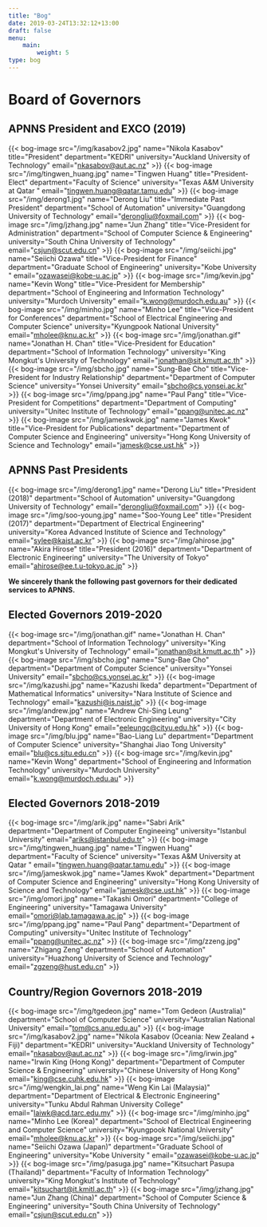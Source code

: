 ```yaml
---
title: "Bog"
date: 2019-03-24T13:32:12+13:00
draft: false
menu:
    main:
        weight: 5
type: bog
---
```


# Board of Governors

## APNNS President and EXCO (2019)

{{< bog-image src="/img/kasabov2.jpg" name="Nikola Kasabov" title="President" department="KEDRI" university="Auckland University of Technology" email="nkasabov@aut.ac.nz" >}}
{{< bog-image src="/img/tingwen_huang.jpg" name="Tingwen Huang" title="President-Elect" department="Faculty of Science" university="Texas A&M University at Qatar " email="tingwen.huang@qatar.tamu.edu" >}}
{{< bog-image src="/img/derong1.jpg" name="Derong Liu" title="Immediate Past President" department="School of Automation" university="Guangdong University of Technology" email="derongliu@foxmail.com" >}}
{{< bog-image src="/img/jzhang.jpg" name="Jun Zhang" title="Vice-President for Administration" department="School of Computer Science & Engineering" university="South China University of Technology" email="csjun@scut.edu.cn" >}}
{{< bog-image src="/img/seiichi.jpg" name="Seiichi Ozawa" title="Vice-President for Finance" department="Graduate School of Engineering" university="Kobe University " email="ozawasei@kobe-u.ac.jp" >}}
{{< bog-image src="/img/kevin.jpg" name="Kevin Wong" title="Vice-President for Membership" department="School of Engineering and Information Technology" university="Murdoch University" email="k.wong@murdoch.edu.au" >}}
{{< bog-image src="/img/minho.jpg" name="Minho Lee" title="Vice-President for Conferences" department="School of Electrical Engineering and Computer Science" university="Kyungpook National University" email="mholee@knu.ac.kr" >}}
{{< bog-image src="/img/jonathan.gif" name="Jonathan H. Chan" title="Vice-President for Education" department="School of Information Technology" university="King Mongkut's University of Technology" email="jonathan@sit.kmutt.ac.th" >}}
{{< bog-image src="/img/sbcho.jpg" name="Sung-Bae Cho" title="Vice-President for Industry Relationship" department="Department of Computer Science" university="Yonsei University" email="sbcho@cs.yonsei.ac.kr" >}}
{{< bog-image src="/img/ppang.jpg" name="Paul Pang" title="Vice-President for Competitions" department="Department of Computing" university="Unitec Institute of Technology" email="ppang@unitec.ac.nz" >}}
{{< bog-image src="/img/jameskwok.jpg" name="James Kwok" title="Vice-President for Publications" department="Department of Computer Science and Engineering" university="Hong Kong University of Science and Technology" email="jamesk@cse.ust.hk" >}}


## APNNS Past Presidents

{{< bog-image src="/img/derong1.jpg" name="Derong Liu" title="President (2018)" department="School of Automation" university="Guangdong University of Technology" email="derongliu@foxmail.com" >}}
{{< bog-image src="/img/soo-young.jpg" name="Soo-Young Lee" title="President (2017)" department="Department of Electrical Engineering" university="Korea Advanced Institute of Science and Technology" email="sylee@kaist.ac.kr" >}}
{{< bog-image src="/img/ahirose.jpg" name="Akira Hirose" title="President (2016)" department="Department of Electronic Engineering" university="The University of Tokyo" email="ahirose@ee.t.u-tokyo.ac.jp" >}}

**We sincerely thank the following past governors for their dedicated services to APNNS.**

## Elected Governors 2019-2020

{{< bog-image src="/img/jonathan.gif" name="Jonathan H. Chan" department="School of Information Technology" university="King Mongkut's University of Technology" email="jonathan@sit.kmutt.ac.th" >}}
{{< bog-image src="/img/sbcho.jpg" name="Sung-Bae Cho" department="Department of Computer Science" university="Yonsei University" email="sbcho@cs.yonsei.ac.kr" >}}
{{< bog-image src="/img/kazushi.jpg" name="Kazushi Ikeda" department="Department of Mathematical Informatics" university="Nara Institute of Science and Technology" email="kazushi@is.naist.jp" >}}
{{< bog-image src="/img/andrew.jpg" name="Andrew Chi-Sing Leung" department="Department of Electronic Engineering" university="City University of Hong Kong" email="eeleungc@cityu.edu.hk" >}}
{{< bog-image src="/img/blu.jpg" name="Bao-Liang Lu" department="Department of Computer Science" university="Shanghai Jiao Tong University" email="blu@cs.sjtu.edu.cn" >}}
{{< bog-image src="/img/kevin.jpg" name="Kevin Wong" department="School of Engineering and Information Technology" university="Murdoch University" email="k.wong@murdoch.edu.au" >}}

## Elected Governors 2018-2019

{{< bog-image src="/img/arik.jpg" name="Sabri Arik" department="Department of Computer Engineeing" university="Istanbul University" email="ariks@istanbul.edu.tr" >}}
{{< bog-image src="/img/tingwen_huang.jpg" name="Tingwen Huang" department="Faculty of Science" university="Texas A&M University at Qatar " email="tingwen.huang@qatar.tamu.edu" >}}
{{< bog-image src="/img/jameskwok.jpg" name="James Kwok" department="Department of Computer Science and Engineering" university="Hong Kong University of Science and Technology" email="jamesk@cse.ust.hk" >}}
{{< bog-image src="/img/omori.jpg" name="Takashi Omori" department="College of Engineering" university="Tamagawa University" email="omori@lab.tamagawa.ac.jp" >}}
{{< bog-image src="/img/ppang.jpg" name="Paul Pang" department="Department of Computing" university="Unitec Institute of Technology" email="ppang@unitec.ac.nz" >}}
{{< bog-image src="/img/zzeng.jpg" name="Zhigang Zeng" department="School of Automation" university="Huazhong University of Science and Technology" email="zgzeng@hust.edu.cn" >}}

## Country/Region Governors 2018-2019

{{< bog-image src="/img/tgedeon.jpg" name="Tom Gedeon (Australia)"  department="School of Computer Science" university="Australian National University" email="tom@cs.anu.edu.au" >}}
{{< bog-image src="/img/kasabov2.jpg" name="Nikola Kasabov (Oceania: New Zealand + Fiji)" department="KEDRI" university="Auckland University of Technology" email="nkasabov@aut.ac.nz" >}}
{{< bog-image src="/img/irwin.jpg" name="Irwin King (Hong Kong)" department="Department of Computer Science & Engineering" university="Chinese University of Hong Kong" email="king@cse.cuhk.edu.hk" >}}
{{< bog-image src="/img/wengkin_lai.png" name="Weng Kin Lai (Malaysia)" department="Department of Electrical & Electronic Engineering" university="Tunku Abdul Rahman University College" email="laiwk@acd.tarc.edu.my" >}}
{{< bog-image src="/img/minho.jpg" name="Minho Lee (Korea)" department="School of Electrical Engineering and Computer Science" university="Kyungpook National University" email="mholee@knu.ac.kr" >}}
{{< bog-image src="/img/seiichi.jpg" name="Seiichi Ozawa (Japan)" department="Graduate School of Engineering" university="Kobe University " email="ozawasei@kobe-u.ac.jp" >}}
{{< bog-image src="/img/pasuga.jpg" name="Kitsuchart Pasupa (Thailand)" department="Faculty of Information Technology" university="King Mongkut's Institute of Technology" email="kitsuchart@it.kmitl.ac.th" >}}
{{< bog-image src="/img/jzhang.jpg" name="Jun Zhang (China)" department="School of Computer Science & Engineering" university="South China University of Technology" email="csjun@scut.edu.cn" >}}
